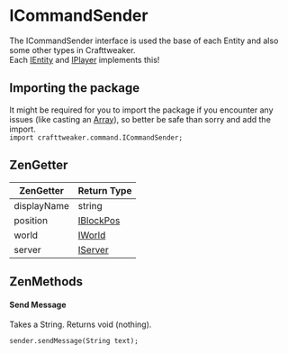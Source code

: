 # ICommandSender

The ICommandSender interface is used the base of each Entity and also some other types in Crafttweaker.  
Each [IEntity](/Vanilla/Entities/IEntity/) and [IPlayer](/Vanilla/Players/IPlayer/) implements this!

## Importing the package
It might be required for you to import the package if you encounter any issues (like casting an [Array](/AdvancedFunctions/Arrays_and_Loops/)), so better be safe than sorry and add the import.  
`import crafttweaker.command.ICommandSender;`

## ZenGetter

| ZenGetter   | Return Type                           |
|-------------|---------------------------------------|
| displayName | string                                |
| position    | [IBlockPos](/Vanilla/World/IBlockPos/) | 
| world       | [IWorld](/Vanilla/World/IWorld/)       |
| server      | [IServer](/Vanilla/Game/IServer/)      |


## ZenMethods
#### Send Message
Takes a String.
Returns void (nothing).

```
sender.sendMessage(String text);
```
